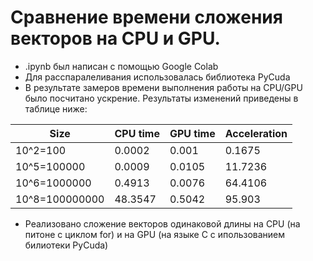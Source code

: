  # Сравнение времени сложения векторов на CPU и GPU.
 - .ipynb был написан с помощью Google Colab
 - Для расспаралеливания использовалась библиотека PyCuda
 - В результате замеров времени выполнения работы на CPU/GPU было посчитано ускрение. Результаты изменений приведены в таблице ниже:
<table>
<thead>
<tr><th>Size</th><th>CPU time</th><th>GPU time</th><th>Acceleration</th></tr>
</thead>
<tbody>
<tr><td>10^2=100</td><td> 0.0002</td><td> 0.001</td><td> 0.1675</td></tr>
<tr><td>10^5=100000</td><td> 0.0009</td><td> 0.0105</td><td> 11.7236</td></tr>
<tr><td>10^6=1000000</td><td> 0.4913</td><td> 0.0076</td><td> 64.4106</td></tr>
<tr><td>10^8=100000000</td><td> 48.3547</td><td>0.5042</td><td>95.903</td></tr>
</tbody>
</table>

 - Реализовано сложение векторов одинаковой длины на CPU (на питоне с циклом for) и на GPU (на языке C с ипользованием билиотеки PyCuda)
